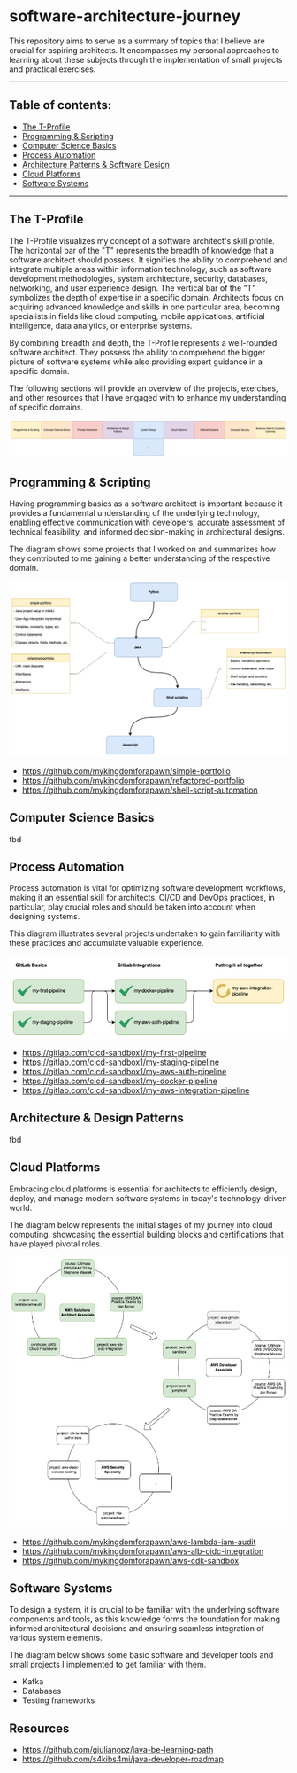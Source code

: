 # software-architecture-journey

This repository aims to serve as a summary of topics that I believe are crucial for aspiring architects. It encompasses my personal approaches to learning about these subjects through the implementation of small projects and practical exercises.

---

## Table of contents:
- [The T-Profile](#the-t-profile)
- [Programming & Scripting](#programming-and-scripting)
- [Computer Science Basics](#computer-science-basics)
- [Process Automation](#process-automation)
- [Architecture Patterns & Software Design](#architecture-patterns-and-software-design)
- [Cloud Platforms](#cloud-platforms)
- [Software Systems](#software-systems)

---

## The T-Profile
The T-Profile visualizes my concept of a software architect's skill profile. The horizontal bar of the "T" represents the breadth of knowledge that a software architect should possess. It signifies the ability to comprehend and integrate multiple areas within information technology, such as software development methodologies, system architecture, security, databases, networking, and user experience design. The vertical bar of the "T" symbolizes the depth of expertise in a specific domain. Architects focus on acquiring advanced knowledge and skills in one particular area, becoming specialists in fields like cloud computing, mobile applications, artificial intelligence, data analytics, or enterprise systems.

By combining breadth and depth, the T-Profile represents a well-rounded software architect. They possess the ability to comprehend the bigger picture of software systems while also providing expert guidance in a specific domain.

The following sections will provide an overview of the projects, exercises, and other resources that I have engaged with to enhance my understanding of specific domains. 

![Software architecture profile](software_architecture_profile.drawio.png)

## Programming & Scripting
Having programming basics as a software architect is important because it provides a fundamental understanding of the underlying technology, enabling effective communication with developers, accurate assessment of technical feasibility, and informed decision-making in architectural designs.

The diagram shows some projects that I worked on and summarizes how they contributed to me gaining a better understanding of the respective domain.

![Programming Journey](programming_journey.drawio.png)

- https://github.com/mykingdomforapawn/simple-portfolio
- https://github.com/mykingdomforapawn/refactored-portfolio
- https://github.com/mykingdomforapawn/shell-script-automation


## Computer Science Basics
tbd


## Process Automation
Process automation is vital for optimizing software development workflows, making it an essential skill for architects. CI/CD and DevOps practices, in particular, play crucial roles and should be taken into account when designing systems. 

This diagram illustrates several projects undertaken to gain familiarity with these practices and accumulate valuable experience.

![Automation Journey](automation_journey.drawio.png)

- https://gitlab.com/cicd-sandbox1/my-first-pipeline
- https://gitlab.com/cicd-sandbox1/my-staging-pipeline
- https://gitlab.com/cicd-sandbox1/my-aws-auth-pipeline
- https://gitlab.com/cicd-sandbox1/my-docker-pipeline
- https://gitlab.com/cicd-sandbox1/my-aws-integration-pipeline

## Architecture & Design Patterns
tbd


## Cloud Platforms
Embracing cloud platforms is essential for architects to efficiently design, deploy, and manage modern software systems in today's technology-driven world.

The diagram below represents the initial stages of my journey into cloud computing, showcasing the essential building blocks and certifications that have played pivotal roles.

![Platform Journey](platform_journey.drawio.png)

- https://github.com/mykingdomforapawn/aws-lambda-iam-audit
- https://github.com/mykingdomforapawn/aws-alb-oidc-integration
- https://github.com/mykingdomforapawn/aws-cdk-sandbox

## Software Systems
To design a system, it is crucial to be familiar with the underlying software components and tools, as this knowledge forms the foundation for making informed architectural decisions and ensuring seamless integration of various system elements.

The diagram below shows some basic software and developer tools and small projects I implemented to get familiar with them.
- Kafka
- Databases
- Testing frameworks

## Resources
- https://github.com/giulianopz/java-be-learning-path
- https://github.com/s4kibs4mi/java-developer-roadmap